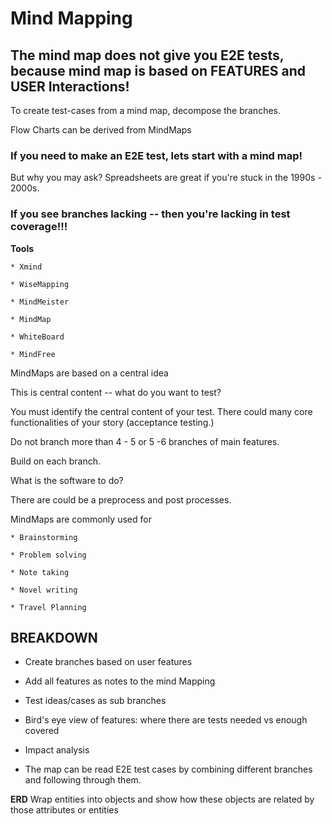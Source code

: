 # Mind Mapping

## The mind map does not give you E2E tests, because mind map is based on FEATURES and USER Interactions!

To create test-cases from a mind map, decompose the branches.

Flow Charts can be derived from MindMaps

### If you need to make an E2E test, lets start with a mind map!
But why you may ask? Spreadsheets are great if you're stuck in the 1990s - 2000s.
### If you see branches lacking -- then you're lacking in test coverage!!!

**Tools**

    * Xmind

    * WiseMapping

    * MindMeister

    * MindMap

    * WhiteBoard

    * MindFree

MindMaps are based on a central idea

This is central content -- what do you want to test?

You must identify the central content of your test. There could many core functionalities of your story (acceptance testing.)

Do not branch more than 4 - 5 or 5 -6 branches of main features.

Build on each branch.

What is the software to do?

There are could be a preprocess and post processes.

MindMaps are commonly used for

    * Brainstorming

    * Problem solving

    * Note taking

    * Novel writing

    * Travel Planning

## BREAKDOWN

  * Create branches based on user features

  * Add all features as notes to the mind Mapping

  * Test ideas/cases as sub branches

  * Bird's eye view of features: where there are tests needed vs enough covered

  * Impact analysis

  * The map can be read E2E test cases by combining different branches and following through them.

**ERD** Wrap entities into objects and show how these objects are related by those attributes or entities 
